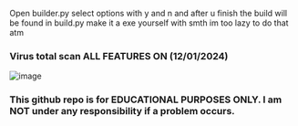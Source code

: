 Open builder.py select options with y and n and after u finish the build will be found in build.py make it a exe yourself with smth im too lazy to do that atm

### Virus total scan ALL FEATURES ON (12/01/2024)

![image](https://i.imgur.com/pUhKqXR.png)


### **This github repo is for EDUCATIONAL PURPOSES ONLY. I am NOT under any responsibility if a problem occurs.**
